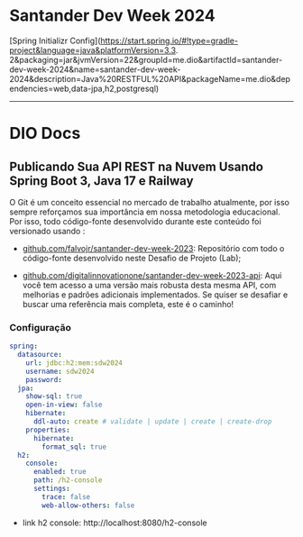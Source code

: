 # Santander Dev Week 2024

[Spring Initializr Config](https://start.spring.io/#!type=gradle-project&language=java&platformVersion=3.3.
2&packaging=jar&jvmVersion=22&groupId=me.dio&artifactId=santander-dev-week-2024&name=santander-dev-week-2024&description=Java%20RESTFUL%20API&packageName=me.dio&dependencies=web,data-jpa,h2,postgresql)


----

# DIO Docs

## Publicando Sua API REST na Nuvem Usando Spring Boot 3, Java 17 e Railway

O Git é um conceito essencial no mercado de trabalho atualmente, por isso sempre reforçamos sua importância em nossa metodologia educacional. Por isso, todo código-fonte desenvolvido durante este conteúdo foi versionado usando :

- [github.com/falvojr/santander-dev-week-2023](https://github.com/falvojr/santander-dev-week-2023): Repositório com todo o código-fonte desenvolvido neste 
  Desafio de 
Projeto (Lab);

- [github.com/digitalinnovationone/santander-dev-week-2023-api](https://github.com/digitalinnovationone/santander-dev-week-2023-api): Aqui você tem acesso a uma versão mais robusta 
desta mesma API, com melhorias e padrões adicionais implementados. Se quiser se desafiar e buscar uma referência mais completa, este é o caminho!

### Configuração

```yml
spring:
  datasource:
    url: jdbc:h2:mem:sdw2024
    username: sdw2024
    password:
  jpa:
    show-sql: true
    open-in-view: false
    hibernate:
      ddl-auto: create # validate | update | create | create-drop
    properties:
      hibernate:
        format_sql: true
  h2:
    console:
      enabled: true
      path: /h2-console
      settings:
        trace: false
        web-allow-others: false
```

- link h2 console: http://localhost:8080/h2-console
